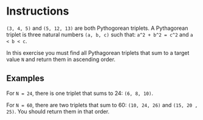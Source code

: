 # Instructions

`(3, 4, 5)` and `(5, 12, 13)` are both Pythogorean triplets.
A Pythagorean triplet is three natural numbers `(a, b, c)` such that: `a^2 + b^2 = c^2` and `a < b < c`.

In this exercise you must find all Pythagorean triplets that sum to a target value `N` and return them in ascending order.

## Examples

For `N = 24`, there is one triplet that sums to 24: `(6, 8, 10)`.

For `N = 60`, there are two triplets that sum to 60: `(10, 24, 26)` and `(15, 20 , 25)`. You should return them in that order.

